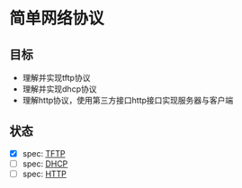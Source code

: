 # 简单网络协议

## 目标

- 理解并实现tftp协议
- 理解并实现dhcp协议
- 理解http协议，使用第三方接口http接口实现服务器与客户端

## 状态
- [x] spec: [TFTP](https://www.rfc-editor.org/rfc/rfc1350)
- [ ] spec: [DHCP](https://www.rfc-editor.org/rfc/rfc2131)
- [ ] spec: [HTTP](https://www.rfc-editor.org/rfc/rfc9113)
